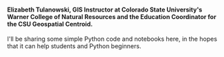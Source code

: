 #### Elizabeth Tulanowski, GIS Instructor at Colorado State University's Warner College of Natural Resources and the Education Coordinator for the CSU Geospatial Centroid.
I'll be sharing some simple Python code and notebooks here, in the hopes that it can help students and Python beginners.

<!---
hethbill/hethbill is a ✨ special ✨ repository because its `README.md` (this file) appears on your GitHub profile.
You can click the Preview link to take a look at your changes.
--->
